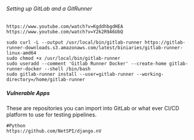 ###### Setting up GitLab and a GitRunner
```
https://www.youtube.com/watch?v=KgddhbgdHEA
https://www.youtube.com/watch?v=Y2k2R9A6UbQ

sudo curl -L --output /usr/local/bin/gitlab-runner https://gitlab-runner-downloads.s3.amazonaws.com/latest/biniaries/gitlab-runner-linux-amd64
sudo chmod +x /usr/local/bin/gitlab-runner
sudo useradd --comment 'Gitlab Runner Docker' --create-home gitlab-runner-docker --shell /bin/bash
sudo gitlab-runner install --user=gitlab-runner --working-directory=/home/gitlab-runner
```
##### Vulnerable Apps
These are repositories you can import into GitLab or what ever CI/CD platform to use for testing pipelines.
```
#Python
https://github.com/NetSPI/django.nV
```

